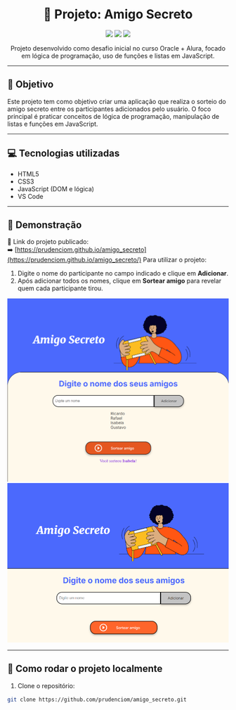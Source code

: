 <h1 align="center">🎁 Projeto: Amigo Secreto</h1>

<p align="center">
  <img src="https://img.shields.io/badge/status-concluído-brightgreen?style=flat-square" />
  <img src="https://img.shields.io/badge/feito%20com-html%20%7C%20css%20%7C%20javascript-yellow?style=flat-square" />
  <img src="https://img.shields.io/badge/Desafio%20Alura-Oracle%20ONE-blue?style=flat-square" />
</p>

<p align="center">
  Projeto desenvolvido como desafio inicial no curso Oracle + Alura, focado em lógica de programação, uso de funções e listas em JavaScript.
</p>

---

## 🧠 Objetivo

Este projeto tem como objetivo criar uma aplicação que realiza o sorteio do amigo secreto entre os participantes adicionados pelo usuário. O foco principal é praticar conceitos de lógica de programação, manipulação de listas e funções em JavaScript.

---

## 💻 Tecnologias utilizadas

- HTML5
- CSS3
- JavaScript (DOM e lógica)
- VS Code

---

## 📸 Demonstração
🔗 Link do projeto publicado:  
➡️ [https://prudenciom.github.io/amigo_secreto](https://prudenciom.github.io/amigo_secreto/)
Para utilizar o projeto:

1. Digite o nome do participante no campo indicado e clique em **Adicionar**.  
2. Após adicionar todos os nomes, clique em **Sortear amigo** para revelar quem cada participante tirou.

<img src="https://raw.githubusercontent.com/prudenciom/amigo_secreto/refs/heads/main/print_jogo_amigo_secreto.png" width="700" />  
<img src="https://raw.githubusercontent.com/prudenciom/amigo_secreto/refs/heads/main/print_inicio_amigo_secreto.png" width="700" />  


---

## 🚀 Como rodar o projeto localmente

1. Clone o repositório:
```bash
git clone https://github.com/prudenciom/amigo_secreto.git
